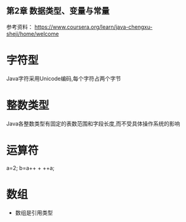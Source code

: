 第2章 数据类型、变量与常量
-------------------------------------------

参考资料：
https://www.coursera.org/learn/java-chengxu-sheji/home/welcome

# 字符型
 Java字符采用Unicode编码,每个字符占两个字节

# 整数类型
Java各整数类型有固定的表数范围和字段长度,而不受具体操作系统的影响

# 运算符
a=2; b=a++ + ++a;

# 数组
- 数组是引用类型

